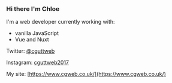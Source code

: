 ### Hi there I'm Chloe

I'm a web developer currently working with:

- vanilla JavaScript
- Vue and Nuxt

Twitter: [@cguttweb](https://twitter.com/cguttweb)

Instagram: [cguttweb2017](https://instagram.com/cguttweb2017)

My site: [https://www.cgweb.co.uk/](https://www.cgweb.co.uk/)

<!--
**cguttweb/cguttweb** is a ✨ _special_ ✨ repository because its `README.md` (this file) appears on your GitHub profile.

Here are some ideas to get you started:

- 🔭 I’m currently working on ...
- 🌱 I’m currently learning ...
- 👯 I’m looking to collaborate on ...
- 🤔 I’m looking for help with ...
- 💬 Ask me about ...
- 📫 How to reach me: ...
- 😄 Pronouns: ...
- ⚡ Fun fact: ...
-->
